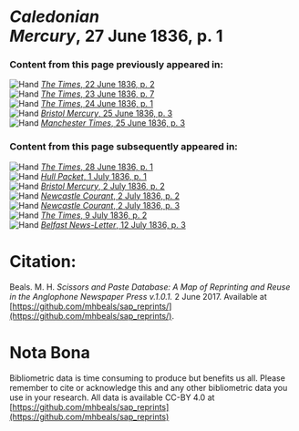 # *Caledonian Mercury*, 27 June 1836, p. 1  
  
### Content from this page previously appeared in:  
![Hand](http://scissorsandpaste.net/wp-content/uploads/2017/06/smallhandpointer.png) [*The Times*, 22 June 1836, p. 2](https://mhbeals.github.io/sap_html/The-Times/The-Times-22-June-1836-p-2)  
![Hand](http://scissorsandpaste.net/wp-content/uploads/2017/06/smallhandpointer.png) [*The Times*, 23 June 1836, p. 7](https://mhbeals.github.io/sap_html/The-Times/The-Times-23-June-1836-p-7)  
![Hand](http://scissorsandpaste.net/wp-content/uploads/2017/06/smallhandpointer.png) [*The Times*, 24 June 1836, p. 1](https://mhbeals.github.io/sap_html/The-Times/The-Times-24-June-1836-p-1)  
![Hand](http://scissorsandpaste.net/wp-content/uploads/2017/06/smallhandpointer.png) [*Bristol Mercury*, 25 June 1836, p. 3](https://mhbeals.github.io/sap_html/Bristol-Mercury/Bristol-Mercury-25-June-1836-p-3)  
![Hand](http://scissorsandpaste.net/wp-content/uploads/2017/06/smallhandpointer.png) [*Manchester Times*, 25 June 1836, p. 3](https://mhbeals.github.io/sap_html/Manchester-Times/Manchester-Times-25-June-1836-p-3)  
  
### Content from this page subsequently appeared in:  
![Hand](http://scissorsandpaste.net/wp-content/uploads/2017/06/smallhandpointer.png) [*The Times*, 28 June 1836, p. 1](https://mhbeals.github.io/sap_html/The-Times/The-Times-28-June-1836-p-1)  
![Hand](http://scissorsandpaste.net/wp-content/uploads/2017/06/smallhandpointer.png) [*Hull Packet*, 1 July 1836, p. 1](https://mhbeals.github.io/sap_html/Hull-Packet/Hull-Packet-1-July-1836-p-1)  
![Hand](http://scissorsandpaste.net/wp-content/uploads/2017/06/smallhandpointer.png) [*Bristol Mercury*, 2 July 1836, p. 2](https://mhbeals.github.io/sap_html/Bristol-Mercury/Bristol-Mercury-2-July-1836-p-2)  
![Hand](http://scissorsandpaste.net/wp-content/uploads/2017/06/smallhandpointer.png) [*Newcastle Courant*, 2 July 1836, p. 2](https://mhbeals.github.io/sap_html/Newcastle-Courant/Newcastle-Courant-2-July-1836-p-2)  
![Hand](http://scissorsandpaste.net/wp-content/uploads/2017/06/smallhandpointer.png) [*Newcastle Courant*, 2 July 1836, p. 3](https://mhbeals.github.io/sap_html/Newcastle-Courant/Newcastle-Courant-2-July-1836-p-3)  
![Hand](http://scissorsandpaste.net/wp-content/uploads/2017/06/smallhandpointer.png) [*The Times*, 9 July 1836, p. 2](https://mhbeals.github.io/sap_html/The-Times/The-Times-9-July-1836-p-2)  
![Hand](http://scissorsandpaste.net/wp-content/uploads/2017/06/smallhandpointer.png) [*Belfast News-Letter*, 12 July 1836, p. 3](https://mhbeals.github.io/sap_html/Belfast-News-Letter/Belfast-News-Letter-12-July-1836-p-3)  


# Citation: 

Beals. M. H. *Scissors and Paste Database: A Map of Reprinting and Reuse in the Anglophone Newspaper Press v.1.0.1.* 2 June 2017. Available at [https://github.com/mhbeals/sap_reprints/](https://github.com/mhbeals/sap_reprints/). 

# Nota Bona

Bibliometric data is time consuming to produce but benefits us all. Please remember to cite or acknowledge this and any other bibliometric data you use in your research. All data is available CC-BY 4.0 at [https://github.com/mhbeals/sap_reprints](https://github.com/mhbeals/sap_reprints)
